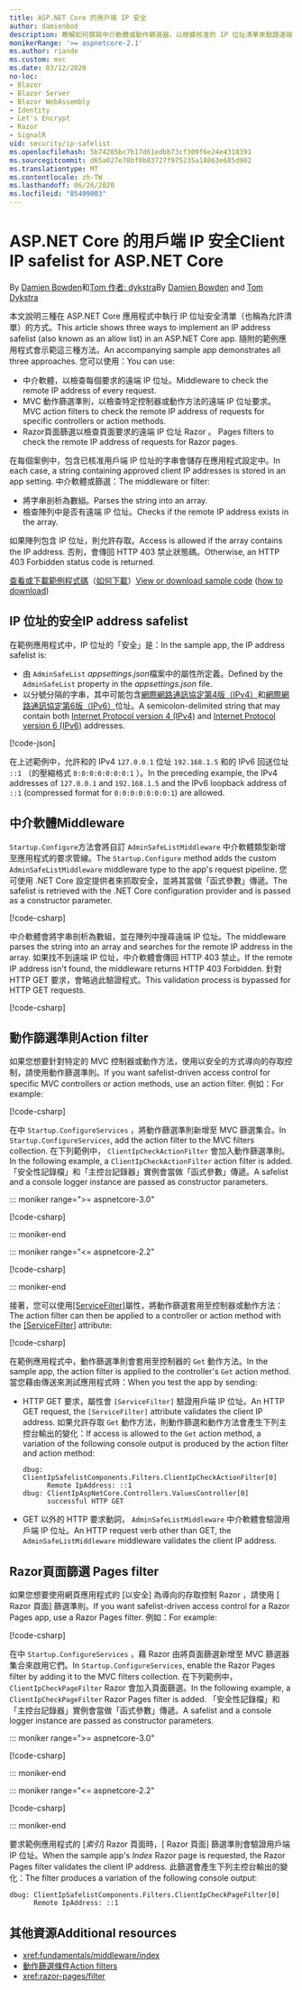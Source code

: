 ```yaml
---
title: ASP.NET Core 的用戶端 IP 安全
author: damienbod
description: 瞭解如何撰寫中介軟體或動作篩選器，以根據核准的 IP 位址清單來驗證遠端 IP 位址。
monikerRange: '>= aspnetcore-2.1'
ms.author: riande
ms.custom: mvc
ms.date: 03/12/2020
no-loc:
- Blazor
- Blazor Server
- Blazor WebAssembly
- Identity
- Let's Encrypt
- Razor
- SignalR
uid: security/ip-safelist
ms.openlocfilehash: 5b74205bc7b17d61edbb73cf309f6e24e4318391
ms.sourcegitcommit: d65a027e78bf0b83727f975235a18863e685d902
ms.translationtype: MT
ms.contentlocale: zh-TW
ms.lasthandoff: 06/26/2020
ms.locfileid: "85409003"
---
```

# <a name="client-ip-safelist-for-aspnet-core"></a><span data-ttu-id="c12fe-103">ASP.NET Core 的用戶端 IP 安全</span><span class="sxs-lookup"><span data-stu-id="c12fe-103">Client IP safelist for ASP.NET Core</span></span>

<span data-ttu-id="c12fe-104">By [Damien Bowden](https://twitter.com/damien_bod)和[Tom 作者: dykstra](https://github.com/tdykstra)</span><span class="sxs-lookup"><span data-stu-id="c12fe-104">By [Damien Bowden](https://twitter.com/damien_bod) and [Tom Dykstra](https://github.com/tdykstra)</span></span>
 
<span data-ttu-id="c12fe-105">本文說明三種在 ASP.NET Core 應用程式中執行 IP 位址安全清單（也稱為允許清單）的方式。</span><span class="sxs-lookup"><span data-stu-id="c12fe-105">This article shows three ways to implement an IP address safelist (also known as an allow list) in an ASP.NET Core app.</span></span> <span data-ttu-id="c12fe-106">隨附的範例應用程式會示範這三種方法。</span><span class="sxs-lookup"><span data-stu-id="c12fe-106">An accompanying sample app demonstrates all three approaches.</span></span> <span data-ttu-id="c12fe-107">您可以使用：</span><span class="sxs-lookup"><span data-stu-id="c12fe-107">You can use:</span></span>

* <span data-ttu-id="c12fe-108">中介軟體，以檢查每個要求的遠端 IP 位址。</span><span class="sxs-lookup"><span data-stu-id="c12fe-108">Middleware to check the remote IP address of every request.</span></span>
* <span data-ttu-id="c12fe-109">MVC 動作篩選準則，以檢查特定控制器或動作方法的遠端 IP 位址要求。</span><span class="sxs-lookup"><span data-stu-id="c12fe-109">MVC action filters to check the remote IP address of requests for specific controllers or action methods.</span></span>
* Razor<span data-ttu-id="c12fe-110">頁面篩選以檢查頁面要求的遠端 IP 位址 Razor 。</span><span class="sxs-lookup"><span data-stu-id="c12fe-110"> Pages filters to check the remote IP address of requests for Razor pages.</span></span>

<span data-ttu-id="c12fe-111">在每個案例中，包含已核准用戶端 IP 位址的字串會儲存在應用程式設定中。</span><span class="sxs-lookup"><span data-stu-id="c12fe-111">In each case, a string containing approved client IP addresses is stored in an app setting.</span></span> <span data-ttu-id="c12fe-112">中介軟體或篩選：</span><span class="sxs-lookup"><span data-stu-id="c12fe-112">The middleware or filter:</span></span>

* <span data-ttu-id="c12fe-113">將字串剖析為數組。</span><span class="sxs-lookup"><span data-stu-id="c12fe-113">Parses the string into an array.</span></span> 
* <span data-ttu-id="c12fe-114">檢查陣列中是否有遠端 IP 位址。</span><span class="sxs-lookup"><span data-stu-id="c12fe-114">Checks if the remote IP address exists in the array.</span></span>

<span data-ttu-id="c12fe-115">如果陣列包含 IP 位址，則允許存取。</span><span class="sxs-lookup"><span data-stu-id="c12fe-115">Access is allowed if the array contains the IP address.</span></span> <span data-ttu-id="c12fe-116">否則，會傳回 HTTP 403 禁止狀態碼。</span><span class="sxs-lookup"><span data-stu-id="c12fe-116">Otherwise, an HTTP 403 Forbidden status code is returned.</span></span>

<span data-ttu-id="c12fe-117">[查看或下載範例程式碼](https://github.com/dotnet/AspNetCore.Docs/tree/master/aspnetcore/security/ip-safelist/samples)（[如何下載](xref:index#how-to-download-a-sample)）</span><span class="sxs-lookup"><span data-stu-id="c12fe-117">[View or download sample code](https://github.com/dotnet/AspNetCore.Docs/tree/master/aspnetcore/security/ip-safelist/samples) ([how to download](xref:index#how-to-download-a-sample))</span></span>

## <a name="ip-address-safelist"></a><span data-ttu-id="c12fe-118">IP 位址的安全</span><span class="sxs-lookup"><span data-stu-id="c12fe-118">IP address safelist</span></span>

<span data-ttu-id="c12fe-119">在範例應用程式中，IP 位址的「安全」是：</span><span class="sxs-lookup"><span data-stu-id="c12fe-119">In the sample app, the IP address safelist is:</span></span>

* <span data-ttu-id="c12fe-120">由 `AdminSafeList` *appsettings.json*檔案中的屬性所定義。</span><span class="sxs-lookup"><span data-stu-id="c12fe-120">Defined by the `AdminSafeList` property in the *appsettings.json* file.</span></span>
* <span data-ttu-id="c12fe-121">以分號分隔的字串，其中可能包含[網際網路通訊協定第4版（IPv4）](https://wikipedia.org/wiki/IPv4)和[網際網路通訊協定第6版（IPv6）](https://wikipedia.org/wiki/IPv6)位址。</span><span class="sxs-lookup"><span data-stu-id="c12fe-121">A semicolon-delimited string that may contain both [Internet Protocol version 4 (IPv4)](https://wikipedia.org/wiki/IPv4) and [Internet Protocol version 6 (IPv6)](https://wikipedia.org/wiki/IPv6) addresses.</span></span>

[!code-json[](ip-safelist/samples/3.x/ClientIpAspNetCore/appsettings.json?range=1-3&highlight=2)]

<span data-ttu-id="c12fe-122">在上述範例中，允許和的 IPv4 `127.0.0.1` 位址 `192.168.1.5` 和的 IPv6 回送位址 `::1` （的壓縮格式 `0:0:0:0:0:0:0:1` ）。</span><span class="sxs-lookup"><span data-stu-id="c12fe-122">In the preceding example, the IPv4 addresses of `127.0.0.1` and `192.168.1.5` and the IPv6 loopback address of `::1` (compressed format for `0:0:0:0:0:0:0:1`) are allowed.</span></span>

## <a name="middleware"></a><span data-ttu-id="c12fe-123">中介軟體</span><span class="sxs-lookup"><span data-stu-id="c12fe-123">Middleware</span></span>

<span data-ttu-id="c12fe-124">`Startup.Configure`方法會將自訂 `AdminSafeListMiddleware` 中介軟體類型新增至應用程式的要求管線。</span><span class="sxs-lookup"><span data-stu-id="c12fe-124">The `Startup.Configure` method adds the custom `AdminSafeListMiddleware` middleware type to the app's request pipeline.</span></span> <span data-ttu-id="c12fe-125">您可使用 .NET Core 設定提供者來抓取安全，並將其當做「函式參數」傳遞。</span><span class="sxs-lookup"><span data-stu-id="c12fe-125">The safelist is retrieved with the .NET Core configuration provider and is passed as a constructor parameter.</span></span>

[!code-csharp[](ip-safelist/samples/3.x/ClientIpAspNetCore/Startup.cs?name=snippet_ConfigureAddMiddleware)]

<span data-ttu-id="c12fe-126">中介軟體會將字串剖析為數組，並在陣列中搜尋遠端 IP 位址。</span><span class="sxs-lookup"><span data-stu-id="c12fe-126">The middleware parses the string into an array and searches for the remote IP address in the array.</span></span> <span data-ttu-id="c12fe-127">如果找不到遠端 IP 位址，中介軟體會傳回 HTTP 403 禁止。</span><span class="sxs-lookup"><span data-stu-id="c12fe-127">If the remote IP address isn't found, the middleware returns HTTP 403 Forbidden.</span></span> <span data-ttu-id="c12fe-128">針對 HTTP GET 要求，會略過此驗證程式。</span><span class="sxs-lookup"><span data-stu-id="c12fe-128">This validation process is bypassed for HTTP GET requests.</span></span>

[!code-csharp[](ip-safelist/samples/Shared/ClientIpSafelistComponents/Middlewares/AdminSafeListMiddleware.cs?name=snippet_ClassOnly)]

## <a name="action-filter"></a><span data-ttu-id="c12fe-129">動作篩選準則</span><span class="sxs-lookup"><span data-stu-id="c12fe-129">Action filter</span></span>

<span data-ttu-id="c12fe-130">如果您想要針對特定的 MVC 控制器或動作方法，使用以安全的方式導向的存取控制，請使用動作篩選準則。</span><span class="sxs-lookup"><span data-stu-id="c12fe-130">If you want safelist-driven access control for specific MVC controllers or action methods, use an action filter.</span></span> <span data-ttu-id="c12fe-131">例如：</span><span class="sxs-lookup"><span data-stu-id="c12fe-131">For example:</span></span>

[!code-csharp[](ip-safelist/samples/Shared/ClientIpSafelistComponents/Filters/ClientIpCheckActionFilter.cs?name=snippet_ClassOnly)]

<span data-ttu-id="c12fe-132">在中 `Startup.ConfigureServices` ，將動作篩選準則新增至 MVC 篩選集合。</span><span class="sxs-lookup"><span data-stu-id="c12fe-132">In `Startup.ConfigureServices`, add the action filter to the MVC filters collection.</span></span> <span data-ttu-id="c12fe-133">在下列範例中， `ClientIpCheckActionFilter` 會加入動作篩選準則。</span><span class="sxs-lookup"><span data-stu-id="c12fe-133">In the following example, a `ClientIpCheckActionFilter` action filter is added.</span></span> <span data-ttu-id="c12fe-134">「安全性記錄檔」和「主控台記錄器」實例會當做「函式參數」傳遞。</span><span class="sxs-lookup"><span data-stu-id="c12fe-134">A safelist and a console logger instance are passed as constructor parameters.</span></span>

::: moniker range=">= aspnetcore-3.0"

[!code-csharp[](ip-safelist/samples/3.x/ClientIpAspNetCore/Startup.cs?name=snippet_ConfigureServicesActionFilter)]

::: moniker-end

::: moniker range="<= aspnetcore-2.2"

[!code-csharp[](ip-safelist/samples/2.x/ClientIpAspNetCore/Startup.cs?name=snippet_ConfigureServicesActionFilter)]

::: moniker-end

<span data-ttu-id="c12fe-135">接著，您可以使用[[ServiceFilter]](xref:Microsoft.AspNetCore.Mvc.ServiceFilterAttribute)屬性，將動作篩選套用至控制器或動作方法：</span><span class="sxs-lookup"><span data-stu-id="c12fe-135">The action filter can then be applied to a controller or action method with the [[ServiceFilter]](xref:Microsoft.AspNetCore.Mvc.ServiceFilterAttribute) attribute:</span></span>

[!code-csharp[](ip-safelist/samples/3.x/ClientIpAspNetCore/Controllers/ValuesController.cs?name=snippet_ActionFilter&highlight=1)]

<span data-ttu-id="c12fe-136">在範例應用程式中，動作篩選準則會套用至控制器的 `Get` 動作方法。</span><span class="sxs-lookup"><span data-stu-id="c12fe-136">In the sample app, the action filter is applied to the controller's `Get` action method.</span></span> <span data-ttu-id="c12fe-137">當您藉由傳送來測試應用程式時：</span><span class="sxs-lookup"><span data-stu-id="c12fe-137">When you test the app by sending:</span></span>

* <span data-ttu-id="c12fe-138">HTTP GET 要求，屬性會 `[ServiceFilter]` 驗證用戶端 IP 位址。</span><span class="sxs-lookup"><span data-stu-id="c12fe-138">An HTTP GET request, the `[ServiceFilter]` attribute validates the client IP address.</span></span> <span data-ttu-id="c12fe-139">如果允許存取 `Get` 動作方法，則動作篩選和動作方法會產生下列主控台輸出的變化：</span><span class="sxs-lookup"><span data-stu-id="c12fe-139">If access is allowed to the `Get` action method, a variation of the following console output is produced by the action filter and action method:</span></span>

    ```
    dbug: ClientIpSafelistComponents.Filters.ClientIpCheckActionFilter[0]
          Remote IpAddress: ::1
    dbug: ClientIpAspNetCore.Controllers.ValuesController[0]
          successful HTTP GET    
    ```

* <span data-ttu-id="c12fe-140">GET 以外的 HTTP 要求動詞， `AdminSafeListMiddleware` 中介軟體會驗證用戶端 IP 位址。</span><span class="sxs-lookup"><span data-stu-id="c12fe-140">An HTTP request verb other than GET, the `AdminSafeListMiddleware` middleware validates the client IP address.</span></span>

## <a name="razor-pages-filter"></a>Razor<span data-ttu-id="c12fe-141">頁面篩選</span><span class="sxs-lookup"><span data-stu-id="c12fe-141"> Pages filter</span></span>

<span data-ttu-id="c12fe-142">如果您想要使用網頁應用程式的 [以安全] 為導向的存取控制 Razor ，請使用 [ Razor 頁面] 篩選準則。</span><span class="sxs-lookup"><span data-stu-id="c12fe-142">If you want safelist-driven access control for a Razor Pages app, use a Razor Pages filter.</span></span> <span data-ttu-id="c12fe-143">例如：</span><span class="sxs-lookup"><span data-stu-id="c12fe-143">For example:</span></span>

[!code-csharp[](ip-safelist/samples/Shared/ClientIpSafelistComponents/Filters/ClientIpCheckPageFilter.cs?name=snippet_ClassOnly)]

<span data-ttu-id="c12fe-144">在中 `Startup.ConfigureServices` ，藉 Razor 由將頁面篩選新增至 MVC 篩選器集合來啟用它們。</span><span class="sxs-lookup"><span data-stu-id="c12fe-144">In `Startup.ConfigureServices`, enable the Razor Pages filter by adding it to the MVC filters collection.</span></span> <span data-ttu-id="c12fe-145">在下列範例中， `ClientIpCheckPageFilter` Razor 會加入頁面篩選。</span><span class="sxs-lookup"><span data-stu-id="c12fe-145">In the following example, a `ClientIpCheckPageFilter` Razor Pages filter is added.</span></span> <span data-ttu-id="c12fe-146">「安全性記錄檔」和「主控台記錄器」實例會當做「函式參數」傳遞。</span><span class="sxs-lookup"><span data-stu-id="c12fe-146">A safelist and a console logger instance are passed as constructor parameters.</span></span>

::: moniker range=">= aspnetcore-3.0"

[!code-csharp[](ip-safelist/samples/3.x/ClientIpAspNetCore/Startup.cs?name=snippet_ConfigureServicesPageFilter)]

::: moniker-end

::: moniker range="<= aspnetcore-2.2"

[!code-csharp[](ip-safelist/samples/2.x/ClientIpAspNetCore/Startup.cs?name=snippet_ConfigureServicesPageFilter)]

::: moniker-end

<span data-ttu-id="c12fe-147">要求範例應用程式的 [*索引*] Razor 頁面時，[ Razor 頁面] 篩選準則會驗證用戶端 IP 位址。</span><span class="sxs-lookup"><span data-stu-id="c12fe-147">When the sample app's *Index* Razor page is requested, the Razor Pages filter validates the client IP address.</span></span> <span data-ttu-id="c12fe-148">此篩選會產生下列主控台輸出的變化：</span><span class="sxs-lookup"><span data-stu-id="c12fe-148">The filter produces a variation of the following console output:</span></span>

```
dbug: ClientIpSafelistComponents.Filters.ClientIpCheckPageFilter[0]
      Remote IpAddress: ::1
```

## <a name="additional-resources"></a><span data-ttu-id="c12fe-149">其他資源</span><span class="sxs-lookup"><span data-stu-id="c12fe-149">Additional resources</span></span>

* <xref:fundamentals/middleware/index>
* [<span data-ttu-id="c12fe-150">動作篩選條件</span><span class="sxs-lookup"><span data-stu-id="c12fe-150">Action filters</span></span>](xref:mvc/controllers/filters#action-filters)
* <xref:razor-pages/filter>
